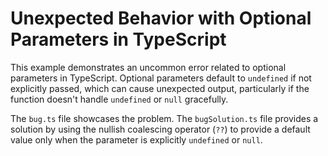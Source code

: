 # Unexpected Behavior with Optional Parameters in TypeScript

This example demonstrates an uncommon error related to optional parameters in TypeScript. Optional parameters default to `undefined` if not explicitly passed, which can cause unexpected output, particularly if the function doesn't handle `undefined` or `null` gracefully.

The `bug.ts` file showcases the problem. The `bugSolution.ts` file provides a solution by using the nullish coalescing operator (`??`) to provide a default value only when the parameter is explicitly `undefined` or `null`.